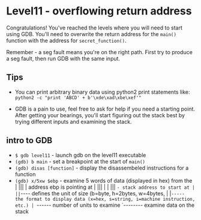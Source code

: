 # Level11 - overflowing return address
Congratulations! You've reached the levels where you will need to start using
GDB. You'll need to overwrite the return address for the `main()` function with
the address for `secret_function()`.

Remember - a seg fault means you're on the right path. First try to produce a
seg fault, then run GDB with the same input.

## Tips
- You can print arbitrary binary data using python2 print statements like:
  `python2 -c "print 'ABCD' + b'\xde\xad\xbe\xef'"`

- GDB is a pain to use, feel free to ask for help if you need a starting point.
  After getting your bearings, you'll start figuring out the stack best by trying
  different inputs and examining the stack.

## intro to GDB
- `$ gdb level11`             - launch gdb on the level11 executable
- `(gdb) b main`              - set a breakpoint at the start of `main()`
- `(gdb) disas [function]`    - display the disassembeled instructions for a function
- `(gdb) x/5xw $ebp`          - examine 5 words of data (displayed in hex) from the
         | |||  |               address ebp is pointing at
         | |||  |
         | |||  `- stack address to start at
         | ||`---- defines the unit of size (b=byte, h=2bytes, w=4bytes,
         | |`----- the format to display data (x=hex, s=string, i=machine instruction, etc.)
         | `------ number of units to examine
         `-------- examine data on the stack
